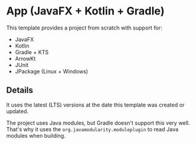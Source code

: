 # App (JavaFX + Kotlin + Gradle)

This template provides a project from scratch with support for:

- JavaFX
- Kotlin
- Gradle + KTS
- ArrowKt
- JUnit
- JPackage (Linux + Windows)

## Details

It uses the latest (LTS) versions at the date this template was created or
updated.

The project uses Java modules, but Gradle doesn't support this very well. That's
why it uses the `org.javamodularity.moduleplugin` to read Java modules when
building.

